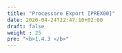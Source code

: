 ```yaml
---
title: "Processore Export [PREX00]"
date: 2020-04-24T22:47:10+02:00
draft: false
weight : 25
pre: "<b>1.4.3 </b>"
---
```

